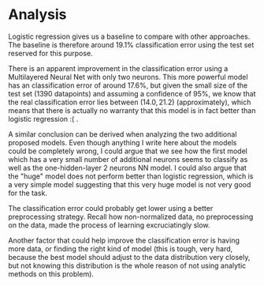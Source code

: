 # Analysis #

Logistic regression gives us a baseline to compare with other approaches. The baseline is
therefore around 19.1% classification error using the test set reserved for this purpose.

There is an apparent improvement in the classification error using a Multilayered Neural
Net with only two neurons. This more powerful model has an classification error of around
17.6%, but given the small size of the test set (1390 datapoints) and assuming a
confidence of 95%, we know that the real classification error lies between
$(14.0,21.2)$ (approximately), which means that there is actually no warranty that this
model is in fact better than logistic regression :( .

A similar conclusion can be derived when analyzing the two additional proposed models.
Even though anything I write here about the models could be completely wrong, I could
argue that we see how the first model which has a very small number of additional neurons
seems to classify as well as the one-hidden-layer 2 neurons NN model. I could also argue
that the "huge" model does not perform better than logistic regression, which is a very
simple model suggesting that this very huge model is not very good for the task.

The classification error could probably get lower using a better preprocessing strategy.
Recall how non-normalized data, no preprocessing on the data, made the process of learning
excruciatingly slow.

Another factor that could help improve the classification error is having more data, or
finding the right kind of model (this is tough, very hard, because the best model should
adjust to the data distribution very closely, but not knowing this distribution is the
whole reason of not using analytic methods on this problem).

<!-- vim:set filetype=markdown.pandoc : -->
